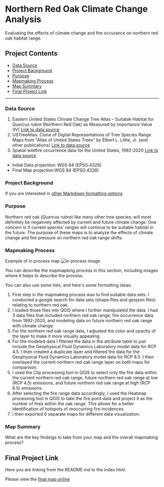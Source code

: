 # Northern Red Oak Climate Change Analysis

Evaluating the effects of climate change and fire occurance on northern red oak habitat range.

## Project Contents

- [Data Source](#data-source)
- [Project Background](#project-background)
- [Purpose](#purpose)
- [Mapmaking Process](#mapmaking-process)
- [Map Summary](#map-summary)
- [Final Project Link](#final-project-link)

***

### Data Source

1. Eastern United States Climate Change Tree Atlas – Suitable Habitat for *Quercus rubra* (Northern Red Oak) as Measured by Importance Value (IV)
[Link to data source](https://databasin.org/datasets/bc998e667164491090052196ceaf12ae/)
2. USTreeAtlas: Clone of Digital Representations of Tree Species Range Maps from "Atlas of United States Trees" by Elbert L. Little, Jr. (and other publications)
[Link to data source](https://github.com/wpetry/USTreeAtlas/tree/main)
3. Spatial wildfire occurrence data for the United States, 1992-2020
[Link to data source](https://www.fs.usda.gov/rds/archive/catalog/RDS-2013-0009.6)

* Initial Data projection: WGS 84 (EPSG:4326)
* Final Map projection:WGS 84 (EPSG:4326)

### Project Background

If you are interested in [other Markdown formatting options](https://www.markdownguide.org/basic-syntax/)

### Purpose

Northern red oak (*Quercus rubra*) like many other tree species, will most definitely be negatively affected by current and future climate change. One concern is if current species’ ranges will continue to be suitable habitat in the future. The purpose of these maps is to analyze the effects of climate change and fire pressure on northern red oak range shifts. 

### Mapmaking Process

Example of in process map ![in process image](filepath)

You can describe the mapmapking process in this section, including images where it helps to describe the process.

You can also use some lists, and here's some formatting ideas.

1. First step in the mapmaking process was to find suitable data sets. I conducted a google search for data sets (shape files and geojson files) relating to northern red oak.
2. I loaded those files into QGIS where I further manipulated the data. I had 3 data files that included northern red oak range, fire occurrence data from 1992-2020, and modeling data on future northern red oak range with climate change.
3. For the northern red oak range data, I adjusted the color and opacity of the layer to make it more visually appealing.
4. For the modeled data I filtered the data in the attribute table to just include the Geophysical Fluid Dynamics Laboratory model data for RCP 4.5. I then created a duplicate layer and filtered the data for the Geophysical Fluid Dynamics Laboratory model data for RCP 8.5. I then overlayed the current northern red oak range layer on both maps for comparison. 
5. I used the Clip processing tool in QGIS to select only the fire data within the current northern red oak range, future northern red oak range at low (RCP 4.5) emissions, and future northern red oak range at high (RCP 8.5) emissions.
6. After selecting the fire range data accordingly, I used the Heatmap processing tool in QGIS to take the fire point data and project it as the number of fires within the oak range. This allows for a better identification of hotspots of reoccurring fire incidences.
7. I then exported 6 separate maps for different data visualization. 


### Map Summary

What are the key findings to take from your map and the overall mapmaking process?

## Final Project Link

Here you are linking from the README.md to the index.html.

Please view the [final map online](www.github...)